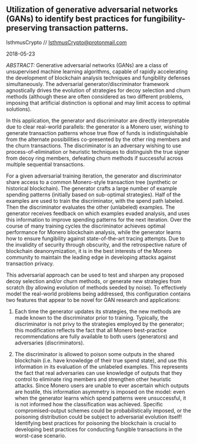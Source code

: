 ## Utilization of generative adversarial networks (GANs) to identify best practices for fungibility-preserving transaction patterns.

IsthmusCrypto // IsthmusCrypto@protonmail.com

2018-05-23

*ABSTRACT:* Generative adversarial networks (GANs) are a class of unsupervised machine learning algorithms, capable of rapidly accelerating the development of blockchain analysis techniques and fungibility defenses simultaneously. The adversarial generator/discriminator framework agnostically drives the evolution of strategies for decoy selection and churn methods (although these are often considered as two different problems, imposing that artificial distinction is optional and may limit access to optimal solutions).

In this application, the generator and discriminator are directly interpretable due to clear real-world parallels: the generator is a Monero user, wishing to generate transaction patterns whose true flow of funds is indistinguishable from the alternate possibilities co-presented by the other ring members and the churn transactions. The discriminator is an adversary wishing to use process-of-elimination or heuristic techniques to distinguish the true signer from decoy ring members, defeating churn methods if successful across multiple sequential transactions.

For a given adversarial training iteration, the generator and discriminator share access to a common Monero-style transaction tree (synthetic or historical blockchain). The generator crafts a large number of example spending patterns (initially based on sub-optimal strategies). Half of the examples are used to train the discriminator, with the spend path labeled. Then the discriminator evaluates the other (unlabeled) examples. The generator receives feedback on which examples evaded analysis, and uses this information to improve spending patterns for the next iteration. Over the course of many training cycles the discriminator achieves optimal performance for Monero blockchain analysis, while the generator learns how to ensure fungibility against state-of-the-art tracing attempts. Due to the invalidity of security through obscurity, and the retrospective nature of blockchain deanonymization, it is in the best interests of the Monero community to maintain the leading edge in developing attacks against transaction privacy.

This adversarial approach can be used to test and sharpen any proposed decoy selection and/or churn methods, or generate new strategies from scratch (by allowing evolution of methods seeded by noise). To effectively model the real-world problems being addressed, this configuration contains two features that appear to be novel for GAN research and applications:

1) Each time the generator updates its strategies, the new methods are made known to the discriminator prior to training. Typically, the discriminator is not privy to the strategies employed by the generator; this modification reflects the fact that all Monero best-practice recommendations are fully available to both users (generators) and adversaries (discriminators).

2) The discriminator is allowed to poison some outputs in the shared blockchain (i.e. have knowledge of their true spend state), and use this information in its evaluation of the unlabeled examples. This represents the fact that real adversaries can use knowledge of outputs that they control to eliminate ring members and strengthen other heuristic attacks. Since Monero users are unable to ever ascertain which outputs are hostile, this information asymmetry is imposed on the model: even when the generator learns which spend patterns were unsuccessful, it is not informed how the classification was achieved. Specific compromised-output schemes could be probabilistically imposed, or the poisoning distribution could be subject to adversarial evolution itself! Identifying best practices for poisoning the blockchain is crucial to developing best practices for conducting fungible transactions in the worst-case scenario.


